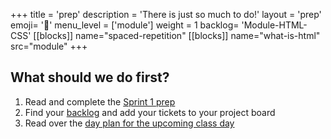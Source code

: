 +++
title = 'prep'
description = 'There is just so much to do!'
layout = 'prep'
emoji= '📝'
menu_level = ['module']
weight = 1
backlog= 'Module-HTML-CSS'
[[blocks]]
name="spaced-repetition"
[[blocks]]
name="what-is-html"
src="module"
+++

## What should we do first?

1. Read and complete the [Sprint 1 prep](../sprints/1/prep)
2. Find your [backlog](../sprints/1/backlog/) and add your tickets to your project board
3. Read over the [day plan for the upcoming class day](../sprints/1/day-plan)
